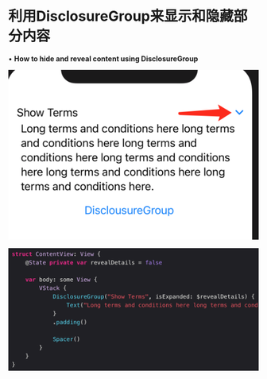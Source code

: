 # 利用DisclosureGroup来显示和隐藏部分内容

• **How to hide and reveal content using DisclosureGroup**

![Show Terms.png](%E5%88%A9%E7%94%A8DisclosureGroup%E6%9D%A5%E6%98%BE%E7%A4%BA%E5%92%8C%E9%9A%90%E8%97%8F%E9%83%A8%E5%88%86%E5%86%85%E5%AE%B9%2051a2df2672f14333977d96c3e09b037b/Show_Terms.png)

![struct ContentView View.png](%E5%88%A9%E7%94%A8DisclosureGroup%E6%9D%A5%E6%98%BE%E7%A4%BA%E5%92%8C%E9%9A%90%E8%97%8F%E9%83%A8%E5%88%86%E5%86%85%E5%AE%B9%2051a2df2672f14333977d96c3e09b037b/struct_ContentView_View.png)